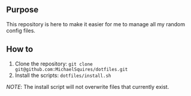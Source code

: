 ## Purpose
This repository is here to make it easier for me to manage all my random config files.

## How to

1. Clone the repository: `git clone git@github.com:MichaelSquires/dotfiles.git`
1. Install the scripts: `dotfiles/install.sh`

*NOTE*: The install script will not overwrite files that currently exist.
